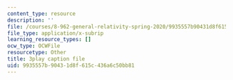 ```yaml
---
content_type: resource
description: ''
file: /courses/8-962-general-relativity-spring-2020/9935557b90431d8f615c436a6c50bb81_PVYTNKZDHBo.srt
file_type: application/x-subrip
learning_resource_types: []
ocw_type: OCWFile
resourcetype: Other
title: 3play caption file
uid: 9935557b-9043-1d8f-615c-436a6c50bb81
---
```


